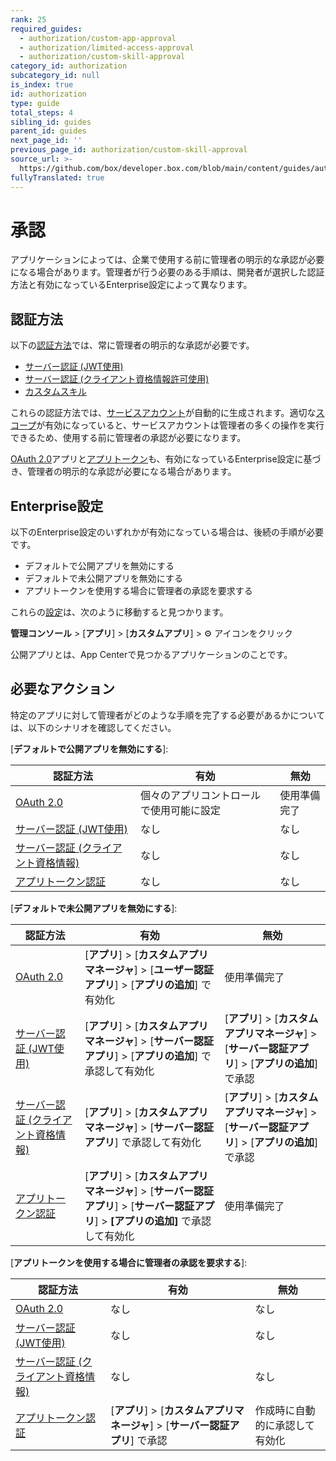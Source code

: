 ```yaml
---
rank: 25
required_guides:
  - authorization/custom-app-approval
  - authorization/limited-access-approval
  - authorization/custom-skill-approval
category_id: authorization
subcategory_id: null
is_index: true
id: authorization
type: guide
total_steps: 4
sibling_id: guides
parent_id: guides
next_page_id: ''
previous_page_id: authorization/custom-skill-approval
source_url: >-
  https://github.com/box/developer.box.com/blob/main/content/guides/authorization/index.md
fullyTranslated: true
---
```

# 承認

アプリケーションによっては、企業で使用する前に管理者の明示的な承認が必要になる場合があります。管理者が行う必要のある手順は、開発者が選択した認証方法と有効になっているEnterprise設定によって異なります。

## 認証方法

以下の[認証方法][auth]では、常に管理者の明示的な承認が必要です。

* [サーバー認証 (JWT使用)][jwt]
* [サーバー認証 (クライアント資格情報許可使用)][cc]
* [カスタムスキル][skill]

これらの認証方法では、[サービスアカウント][sa]が自動的に生成されます。適切な[スコープ][scopes]が有効になっていると、サービスアカウントは管理者の多くの操作を実行できるため、使用する前に管理者の承認が必要になります。

[OAuth 2.0][oauth]アプリと[アプリトークン][apptoken]も、有効になっているEnterprise設定に基づき、管理者の明示的な承認が必要になる場合があります。

## Enterprise設定

以下のEnterprise設定のいずれかが有効になっている場合は、後続の手順が必要です。

* デフォルトで公開アプリを無効にする
* デフォルトで未公開アプリを無効にする
* アプリトークンを使用する場合に管理者の承認を要求する

これらの[設定][setting]は、次のように移動すると見つかります。

**管理コンソール** > \[**アプリ**] > \[**カスタムアプリ**] > ⚙ アイコンをクリック

<Message tip>

公開アプリとは、App Centerで見つかるアプリケーションのことです。

</Message>

## 必要なアクション

特定のアプリに対して管理者がどのような手順を完了する必要があるかについては、以下のシナリオを確認してください。

<!--alex ignore-->

\[**デフォルトで公開アプリを無効にする**]:

| 認証方法                      | 有効                   | 無効     |
| ------------------------- | -------------------- | ------ |
| [OAuth 2.0][standauth]    | 個々のアプリコントロールで使用可能に設定 | 使用準備完了 |
| [サーバー認証 (JWT使用)][jwt]     | なし                   | なし     |
| [サーバー認証 (クライアント資格情報)][cc] | なし                   | なし     |
| [アプリトークン認証][apptoken]     | なし                   | なし     |

\[**デフォルトで未公開アプリを無効にする**]:

| 認証方法                      | 有効                                                                                              | 無効                                                                      |
| ------------------------- | ----------------------------------------------------------------------------------------------- | ----------------------------------------------------------------------- |
| [OAuth 2.0][standauth]    | \[**アプリ**] > \[**カスタムアプリマネージャ**] > \[**ユーザー認証アプリ**] > \[**アプリの追加**] で有効化                        | 使用準備完了                                                                  |
| [サーバー認証 (JWT使用)][jwt]     | \[**アプリ**] > \[**カスタムアプリマネージャ**] > \[**サーバー認証アプリ**] > \[**アプリの追加**] で承認して有効化                    | \[**アプリ**] > \[**カスタムアプリマネージャ**] > \[**サーバー認証アプリ**] > \[**アプリの追加**] で承認 |
| [サーバー認証 (クライアント資格情報)][cc] | \[**アプリ**] > \[**カスタムアプリマネージャ**] > \[**サーバー認証アプリ**] で承認して有効化                                    | \[**アプリ**] > \[**カスタムアプリマネージャ**] > \[**サーバー認証アプリ**] > \[**アプリの追加**] で承認 |
| [アプリトークン認証][apptoken]     | \[**アプリ**] > \[**カスタムアプリマネージャ**] > \[**サーバー認証アプリ**] > \[**サーバー認証アプリ**] > **\[アプリの追加]** で承認して有効化 | 使用準備完了                                                                  |

\[**アプリトークンを使用する場合に管理者の承認を要求する**]:

| 認証方法                      | 有効                                                      | 無効              |
| ------------------------- | ------------------------------------------------------- | --------------- |
| [OAuth 2.0][standauth]    | なし                                                      | なし              |
| [サーバー認証 (JWT使用)][jwt]     | なし                                                      | なし              |
| [サーバー認証 (クライアント資格情報)][cc] | なし                                                      | なし              |
| [アプリトークン認証][apptoken]     | \[**アプリ**] > \[**カスタムアプリマネージャ**] > \[**サーバー認証アプリ**] で承認 | 作成時に自動的に承認して有効化 |

<!--alex enable-->

[auth]: g://authentication/select

<!-- i18n-enable localize-links -->

[setting]: https://support.box.com/hc/ja/articles/360044196653-カスタムアプリの管理

<!-- i18n-disable localize-links -->

[sa]: page://platform/user-types/#service-account

[scopes]: g://api-calls/permissions-and-errors/scopes

[ag]: g://applications/app-center

[standauth]: g://authentication/oauth2

[jwt]: g://authentication/jwt

[cc]: g://authentication/client-credentials

[apptoken]: g://authentication/app-token

[skill]: g://applications/app-types/custom-skills

[oauth]: g://authentication/oauth2
